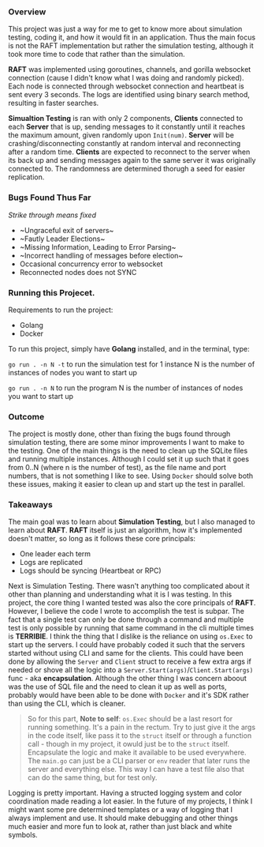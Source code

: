 ### Overview

This project was just a way for me to get to know more about simulation testing, coding it, and how it would fit in an application. Thus the main focus is not the RAFT implementation but rather the simulation testing, although it took more time to code that rather than the simulation.

**RAFT** was implemented using goroutines, channels, and gorilla websocket connection (cause I didn't know what I was doing and randomly picked). Each node is connected through websocket connection and heartbeat is sent every 3 seconds. The logs are identified using binary search method, resulting in faster searches.

**Simualtion Testing** is ran with only 2 components, **Clients** connected to each **Server** that is up, sending messages to it constantly until it reaches the maximum amount, given randomly upon `Init(num)`. **Server** will be crashing/disconnecting constantly at random interval and reconnecting after a random time. **Clients** are expected to reconnect to the server when its back up and sending messages again to the same server it was originally connected to.
The randomness are determined thorugh a seed for easier replication.



### Bugs Found Thus Far
*Strike through means fixed*

- ~Ungraceful exit of servers~
- ~Fautly Leader Elections~
- ~Missing Information, Leading to Error Parsing~
- ~Incorrect handling of messages before election~
- Occasional concurrency error to websocket
- Reconnected nodes does not SYNC

### Running this Projecet.

Requirements to run the project:
- Golang
- Docker

To run this project, simply have **Golang** installed, and in the terminal, type:

`go run . -n N -t` to run the simulation test for 1 instance
N is the number of instances of nodes you want to start up

`go run . -n N` to run the program
N is the number of instances of nodes you want to start up


### Outcome

The project is mostly done, other than fixing the bugs found through simulation testing, there are some minor improvements I want to make to the testing. One of the main things is the need to clean up the SQLite files and running multiple instances.
Although I could set it up such that it goes from 0..N (where n is the number of test), as the file name and port numbers, that is not something I like to see. Using `Docker` should solve both these issues, making it easier to clean up and start up the test in parallel.

### Takeaways

The main goal was to learn about **Simulation Testing**, but I also managed to learn about **RAFT**. **RAFT** itself is just an algorithm, how it's implemented doesn't matter, so long as it follows these core principals:
- One leader each term
- Logs are replicated
- Logs should be syncing (Heartbeat or RPC)

Next is Simulation Testing. There wasn't anything too complicated about it other than planning and understanding what it is I was testing. In this project, the core thing I wanted tested was also the core principals of **RAFT**. However, I believe the code I wrote to accomplish the test is subpar. The fact that a single test can only be done through a command and multiple test is only possible by running that same command in the cli multiple times is **TERRIBlE**.
I think the thing that I dislike is the reliance on using `os.Exec` to start up the servers. I could have probably coded it such that the servers started without using CLI and same for the clients. This could have been done by allowing the `Server` and `Client` struct to receive a few extra args if needed or shove all the logic into a `Server.Start(args)`/`Client.Start(args)` func - aka **encapsulation**. Although the other thing I was concern aboout was the use of SQL file and the need to clean it up as well as ports, probably would have been able to be done with `Docker` and it's SDK rather than using the CLI, which is cleaner.

> So for this part, **Note to self**: `os.Exec` should be a last resort for running something. It's a pain in the rectum. Try to just give it the args in the code itself, like pass it to the `struct` itself or through a function call - though in my project, it owuld just be to the `struct` itself. Encapsulate the logic and make it available to be used everywhere. The `main.go` can just be a CLI parser or `env` reader that later runs the server and everything else. This way I can have a test file also that can do the same thing, but for test only.

Logging is pretty important. Having a structed logging system and color coordination made reading a lot easier. In the future of my projects, I think I might want some pre determined templates or a way of logging that I always implement and use. It should make debugging and other things much easier and more fun to look at, rather than just black and white symbols.




